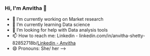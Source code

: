 ### Hi, I'm Anvitha 👋


- 🔭 I’m currently working on Market research
- 🌱 I’m currently learning Data science
- 🤔 I’m looking for help with Data analysis tools
- 📫 How to reach me: Linkedin - linkedin.com/in/anvitha-shetty-82852718b/[Linkedin - Anvitha](https://www.linkedin.com/in/anvitha-shetty-82852718b/)
- 😄 Pronouns: She/ her
-->
